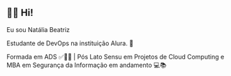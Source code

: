 ## 👩‍💻 Hi!

Eu sou Natália Beatriz

Estudante de DevOps na instituição Alura. 🚀

Formada em ADS ✅👩‍🎓 | Pós Lato Sensu em Projetos de Cloud Computing e MBA em Segurança da Informação em andamento 💻📚
